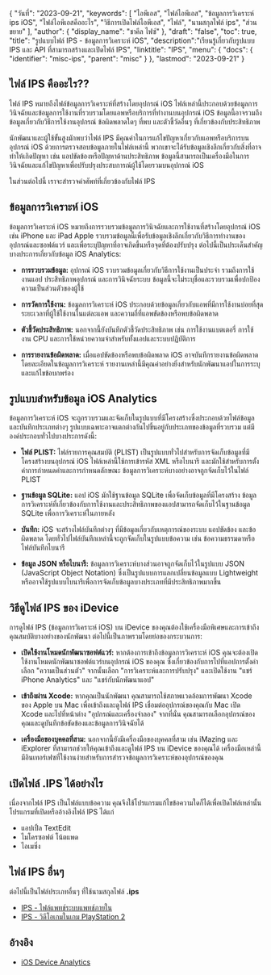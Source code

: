 {
"วันที่": "2023-09-21",
  "keywords": [
"ไอพีเอส",
"ไฟล์ไอพีเอส",
"ข้อมูลการวิเคราะห์ ips iOS",
"ไฟล์ไอพีเอสคืออะไร",
"วิธีการเปิดไฟล์ไอพีเอส",
"ไฟล์",
"นามสกุลไฟล์ ips",
"ส่วนขยาย"
],
  "author": {
"display_name": "ชาคีล ไฟซ์"
},
"draft": "false",
"toc": true,
"title": "รูปแบบไฟล์ IPS - ข้อมูลการวิเคราะห์ iOS",
  "description":"เรียนรู้เกี่ยวกับรูปแบบ IPS และ API ที่สามารถสร้างและเปิดไฟล์ IPS",
"linktitle": "IPS",
  "menu": {
    "docs": {
      "identifier": "misc-ips",
      "parent": "misc"
}
},
"lastmod": "2023-09-21"
}

## ไฟล์ IPS คืออะไร??

ไฟล์ IPS หมายถึงไฟล์ข้อมูลการวิเคราะห์ที่สร้างโดยอุปกรณ์ iOS ไฟล์เหล่านี้ประกอบด้วยข้อมูลการวินิจฉัยและข้อมูลการใช้งานที่รวบรวมโดยแอพหรือบริการที่ทำงานบนอุปกรณ์ iOS ข้อมูลนี้อาจรวมถึงข้อมูลเกี่ยวกับวิธีการใช้งานอุปกรณ์ ข้อผิดพลาดใดๆ ที่พบ และตัวชี้วัดอื่นๆ ที่เกี่ยวข้องกับประสิทธิภาพ

นักพัฒนาและผู้ใช้ขั้นสูงมักพบว่าไฟล์ IPS มีคุณค่าในการแก้ไขปัญหาเกี่ยวกับแอพหรือบริการบนอุปกรณ์ iOS ด้วยการตรวจสอบข้อมูลภายในไฟล์เหล่านี้ พวกเขาจะได้รับข้อมูลเชิงลึกเกี่ยวกับสิ่งที่อาจทำให้เกิดปัญหา เช่น แอปขัดข้องหรือปัญหาด้านประสิทธิภาพ ข้อมูลนี้สามารถเป็นเครื่องมือในการวินิจฉัยและแก้ไขปัญหาเพื่อปรับปรุงประสบการณ์ผู้ใช้โดยรวมบนอุปกรณ์ iOS

ในส่วนต่อไปนี้ เราจะสำรวจคำศัพท์ที่เกี่ยวข้องกับไฟล์ IPS

## ข้อมูลการวิเคราะห์ iOS

ข้อมูลการวิเคราะห์ iOS หมายถึงการรวบรวมข้อมูลการวินิจฉัยและการใช้งานที่สร้างโดยอุปกรณ์ iOS เช่น iPhone และ iPad Apple รวบรวมข้อมูลนี้เพื่อรับข้อมูลเชิงลึกเกี่ยวกับวิธีการทำงานของอุปกรณ์และซอฟต์แวร์ และเพื่อระบุปัญหาที่อาจเกิดขึ้นหรือจุดที่ต้องปรับปรุง ต่อไปนี้เป็นประเด็นสำคัญบางประการเกี่ยวกับข้อมูล iOS Analytics:

- **การรวบรวมข้อมูล:** อุปกรณ์ iOS รวบรวมข้อมูลเกี่ยวกับวิธีการใช้งานเป็นประจำ รวมถึงการใช้งานแอป ประสิทธิภาพอุปกรณ์ และการวินิจฉัยระบบ ข้อมูลนี้จะไม่ระบุชื่อและรวบรวมเพื่อปกป้องความเป็นส่วนตัวของผู้ใช้

- **การวัดการใช้งาน:** ข้อมูลการวิเคราะห์ iOS ประกอบด้วยข้อมูลเกี่ยวกับแอพที่มีการใช้งานบ่อยที่สุด ระยะเวลาที่ผู้ใช้ใช้งานในแต่ละแอพ และความถี่ที่แอพขัดข้องหรือพบข้อผิดพลาด

- **ตัวชี้วัดประสิทธิภาพ:** นอกจากนี้ยังบันทึกตัวชี้วัดประสิทธิภาพ เช่น การใช้งานแบตเตอรี่ การใช้งาน CPU และการใช้หน่วยความจำสำหรับทั้งแอปและระบบปฏิบัติการ

- **การรายงานข้อผิดพลาด:** เมื่อแอปขัดข้องหรือพบข้อผิดพลาด iOS อาจบันทึกรายงานข้อผิดพลาดโดยละเอียดในข้อมูลการวิเคราะห์ รายงานเหล่านี้มีคุณค่าอย่างยิ่งสำหรับนักพัฒนาแอปในการระบุและแก้ไขข้อบกพร่อง

## รูปแบบสำหรับข้อมูล iOS Analytics

ข้อมูลการวิเคราะห์ iOS จะถูกรวบรวมและจัดเก็บในรูปแบบที่มีโครงสร้างซึ่งประกอบด้วยไฟล์ข้อมูลและบันทึกประเภทต่างๆ รูปแบบเฉพาะอาจแตกต่างกันไปขึ้นอยู่กับประเภทของข้อมูลที่รวบรวม แต่มีองค์ประกอบทั่วไปบางประการดังนี้:

- **ไฟล์ PLIST:** ไฟล์รายการคุณสมบัติ (PLIST) เป็นรูปแบบทั่วไปสำหรับการจัดเก็บข้อมูลที่มีโครงสร้างบนอุปกรณ์ iOS ไฟล์เหล่านี้ใช้การเข้ารหัส XML หรือไบนารี และมักใช้สำหรับการตั้งค่าการกำหนดค่าและการกำหนดลักษณะ ข้อมูลการวิเคราะห์บางอย่างอาจถูกจัดเก็บไว้ในไฟล์ PLIST

- **ฐานข้อมูล SQLite:** แอป iOS มักใช้ฐานข้อมูล SQLite เพื่อจัดเก็บข้อมูลที่มีโครงสร้าง ข้อมูลการวิเคราะห์ที่เกี่ยวข้องกับการใช้งานและประสิทธิภาพของแอปสามารถจัดเก็บไว้ในฐานข้อมูล SQLite เพื่อการวิเคราะห์ในภายหลัง

- **บันทึก:** iOS จะสร้างไฟล์บันทึกต่างๆ ที่มีข้อมูลเกี่ยวกับเหตุการณ์ของระบบ แอปขัดข้อง และข้อผิดพลาด โดยทั่วไปไฟล์บันทึกเหล่านี้จะถูกจัดเก็บในรูปแบบข้อความ เช่น ข้อความธรรมดาหรือไฟล์บันทึกไบนารี

- **ข้อมูล JSON หรือไบนารี:** ข้อมูลการวิเคราะห์บางส่วนอาจถูกจัดเก็บไว้ในรูปแบบ JSON (JavaScript Object Notation) ซึ่งเป็นรูปแบบการแลกเปลี่ยนข้อมูลแบบ Lightweight หรืออาจใช้รูปแบบไบนารีเพื่อการจัดเก็บข้อมูลบางประเภทที่มีประสิทธิภาพมากขึ้น

## วิธีดูไฟล์ IPS ของ iDevice

การดูไฟล์ IPS (ข้อมูลการวิเคราะห์ iOS) บน iDevice ของคุณต้องใช้เครื่องมือพิเศษและการเข้าถึงคุณสมบัติบางอย่างของนักพัฒนา ต่อไปนี้เป็นภาพรวมโดยย่อของกระบวนการ:

- **เปิดใช้งานโหมดนักพัฒนาซอฟต์แวร์:** หากต้องการเข้าถึงข้อมูลการวิเคราะห์ iOS คุณจะต้องเปิดใช้งานโหมดนักพัฒนาซอฟต์แวร์บนอุปกรณ์ iOS ของคุณ ซึ่งเกี่ยวข้องกับการไปที่แอปการตั้งค่า เลือก "ความเป็นส่วนตัว" จากนั้นเลือก "การวิเคราะห์และการปรับปรุง" และเปิดใช้งาน "แชร์ iPhone Analytics" และ "แชร์กับนักพัฒนาแอป"

- **เข้าถึงผ่าน Xcode:** หากคุณเป็นนักพัฒนา คุณสามารถใช้สภาพแวดล้อมการพัฒนา Xcode ของ Apple บน Mac เพื่อเข้าถึงและดูไฟล์ IPS เชื่อมต่ออุปกรณ์ของคุณกับ Mac เปิด Xcode และไปที่หน้าต่าง "อุปกรณ์และเครื่องจำลอง" จากที่นั่น คุณสามารถเลือกอุปกรณ์ของคุณและดูบันทึกข้อขัดข้องและข้อมูลการวินิจฉัยได้

- **เครื่องมือของบุคคลที่สาม:** นอกจากนี้ยังมีเครื่องมือของบุคคลที่สาม เช่น iMazing และ iExplorer ที่สามารถช่วยให้คุณเข้าถึงและดูไฟล์ IPS บน iDevice ของคุณได้ เครื่องมือเหล่านี้มีอินเทอร์เฟซที่ใช้งานง่ายสำหรับการสำรวจข้อมูลการวิเคราะห์ของอุปกรณ์ของคุณ

## เปิดไฟล์ .IPS ได้อย่างไร

เนื่องจากไฟล์ IPS เป็นไฟล์แบบข้อความ คุณจึงใช้โปรแกรมแก้ไขข้อความใดก็ได้เพื่อเปิดไฟล์เหล่านั้น โปรแกรมที่เปิดหรืออ้างอิงไฟล์ IPS ได้แก่

- แอปเปิ้ล TextEdit
- ไมโครซอฟต์ โน้ตแพด
- ไอเมซิ่ง

## ไฟล์ IPS อื่นๆ

ต่อไปนี้เป็นไฟล์ประเภทอื่นๆ ที่ใช้นามสกุลไฟล์ **.ips**

- [IPS - ไฟล์แพทช์ระบบแพทช์ภายใน](/th/game/ips/)
- [IPS - วิดีโอเกมในเกม PlayStation 2](/th/game/ips-ps2/)

## อ้างอิง
* [iOS Device Analytics](https://www.apple.com/legal/privacy/data/en/device-analytics/)
